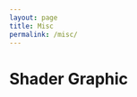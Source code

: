 ```yaml
---
layout: page
title: Misc
permalink: /misc/
---
```


# Shader Graphic

<div id="large-shader-container" style="display: flex; justify-content: center; align-items: center; margin: 40px 0;"></div>

<script src="{{ '/assets/js/large-shader.js' | relative_url }}"></script> 